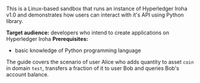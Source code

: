 This is a Linux-based sandbox that runs an instance of Hyperledger Iroha v1.0 and demonstrates how users can interact with it's API using Python library.

**Target audience:** developers who intend to create applications on Hyperledger Iroha
**Prerequisites:**
  - basic knowledge of Python programming language

The guide covers the scenario of user Alice who adds quantity to asset `coin` in domain `test`, transfers a fraction of it to user Bob and queries Bob's account balance.